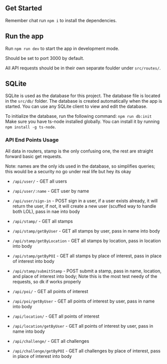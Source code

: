 ## Get Started
Remember chat run `npm i` to install the dependencies.

## Run the app
Run `npm run dev` to start the app in development mode.

Should be set to port 3000 by default.

All API requests should be in their own separate foulder under `src/routes/`.

## SQLite
SQLite is used as the database for this project. The database file is located in the `src/db/` folder. The database is created automatically when the app is started. You can use any SQLite client to view and edit the database. 

To initialize the database, run the following command: `npm run db:init`
Make sure you have ts-node installed globally. You can install it by running `npm install -g ts-node`.

### API End Points Usage
All data in routers, stamp is the only confusing one, the rest are straight forward basic get requests.

Note: names are the only ids used in the database, so simplifies queries; this would be a security no go under real life but hey its okay

- `/api/user/` - GET all users
- `/api/user/:name` - GET user by name
- `/api/user/sign-in` - POST sign in a user, if a user exists already, it will return the user, if not, it will create a new user (scuffed way to handle both LOL), pass in nae into body

- `/api/stamp/` - GET all stamps
- `/api/stamp/getByUser` - GET all stamps by user, pass in name into body
- `/api/stamp/getByLocation` - GET all stamps by location, pass in location into body
- `/api/stamp/getByPOI` - GET all stamps by place of interest, pass in place of interest into body
- `/api/stamp/submitStamp` - POST submit a stamp, pass in name, location, and place of interest into body; Note this is the most test needy of the requests, so dk if works properly

- `/api/poi/` - GET all points of interest
- `/api/poi/getByUser` - GET all points of interest by user, pass in name into body
  
- `/api/location/` - GET all points of interest
- `/api/location/getByUser` - GET all points of interest by user, pass in name into body

- `/api/challenge/` - GET all challenges
- `/api/challenge/getByPOI` - GET all challenges by place of interest, pass in place of interest into body